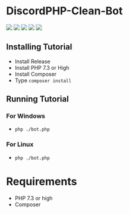 # DiscordPHP-Clean-Bot
[<a href="https://discord.gg/YM9cuQdAGy"><img src="https://img.shields.io/discord/115233111977099271?label=Discord"></a>](#) [<a href="#"><img src="https://img.shields.io/github/issues/bariscodefx/DiscordPHP-Clean-Bot"></a>](#) [<a href="#"><img src="https://img.shields.io/github/forks/bariscodefx/DiscordPHP-Clean-Bot"></a>](#) [<a href="#"><img src="https://img.shields.io/github/stars/bariscodefx/DiscordPHP-Clean-Bot"></a>](#) [<a href="#"><img src="https://img.shields.io/github/license/bariscodefx/DiscordPHP-Clean-Bot"></a>](#)
## Installing Tutorial
* Install Release
* Install PHP 7.3 or High
* Install Composer
* Type `composer install`
## Running Tutorial
### For Windows
* `php ./bot.php`
### For Linux
* `php ./bot.php`
# Requirements
* PHP 7.3 or high
* Composer
